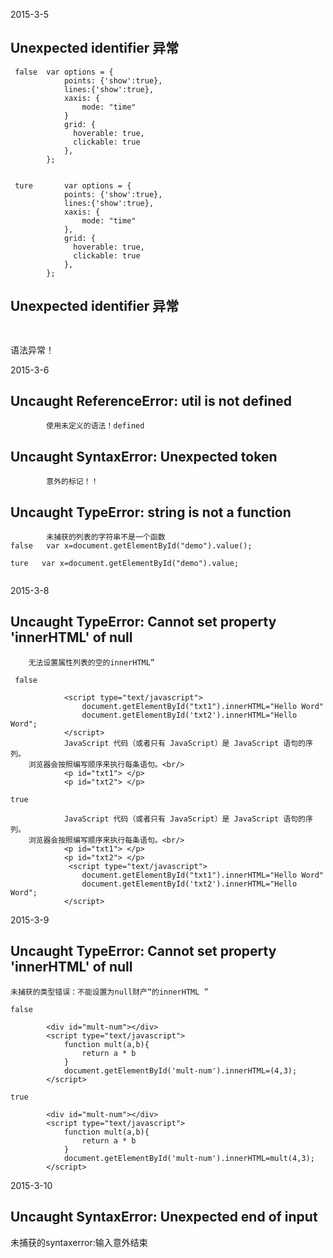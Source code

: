 2015-3-5
## Unexpected identifier 异常
```
 false  var options = {
            points: {'show':true},
            lines:{'show':true},
            xaxis: {
                mode: "time"
            }
            grid: {
              hoverable: true,
              clickable: true
            },
        };


 ture       var options = {
            points: {'show':true},
            lines:{'show':true},
            xaxis: {
                mode: "time"
            },
            grid: {
              hoverable: true,
              clickable: true
            },
        };
 ```
 ## Unexpected identifier 异常
```
       
 ```
语法异常！

2015-3-6
## Uncaught ReferenceError: util is not defined

```
		使用未定义的语法！defined
```

##  Uncaught SyntaxError: Unexpected token 
```
        意外的标记！！
```

## Uncaught TypeError: string is not a function
```
        未捕获的列表的字符串不是一个函数
false   var x=document.getElementById("demo").value();

ture   var x=document.getElementById("demo").value;
        
```


2015-3-8
## Uncaught TypeError: Cannot set property 'innerHTML' of null
        
        无法设置属性列表的空的innerHTML”
```
 false       
            
            <script type="text/javascript">
                document.getElementById("txt1").innerHTML="Hello Word"
                document.getElementById('txt2').innerHTML="Hello Word";
            </script>
            JavaScript 代码（或者只有 JavaScript）是 JavaScript 语句的序列。
    浏览器会按照编写顺序来执行每条语句。<br/>
            <p id="txt1"> </p>
            <p id="txt2"> </p>

true        
          
            JavaScript 代码（或者只有 JavaScript）是 JavaScript 语句的序列。
    浏览器会按照编写顺序来执行每条语句。<br/>
            <p id="txt1"> </p>
            <p id="txt2"> </p>  
             <script type="text/javascript">
                document.getElementById("txt1").innerHTML="Hello Word"
                document.getElementById('txt2').innerHTML="Hello Word";
            </script>   
```

2015-3-9

## Uncaught TypeError: Cannot set property 'innerHTML' of null

    未捕获的类型错误：不能设置为null财产“的innerHTML ”

```
false 

        <div id="mult-num"></div>
        <script type="text/javascript">
            function mult(a,b){
                return a * b
            }
            document.getElementById('mult-num').innerHTML=(4,3);
        </script>

true     
        
        <div id="mult-num"></div>
        <script type="text/javascript">
            function mult(a,b){
                return a * b
            }
            document.getElementById('mult-num').innerHTML=mult(4,3);
        </script>

```

2015-3-10
## Uncaught SyntaxError: Unexpected end of input
   
   未捕获的syntaxerror:输入意外结束